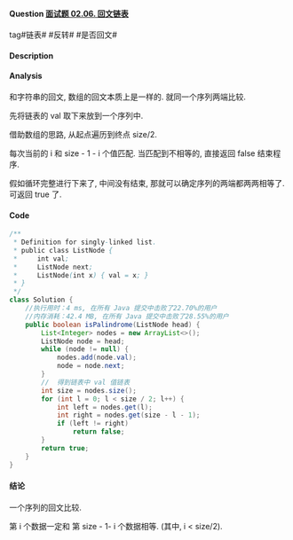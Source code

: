 #### Question [面试题 02.06. 回文链表](https://leetcode-cn.com/problems/palindrome-linked-list-lcci/)

tag#链表# #反转# #是否回文#



#### Description



#### Analysis

和字符串的回文, 数组的回文本质上是一样的. 就同一个序列两端比较.

先将链表的 val 取下来放到一个序列中. 

借助数组的思路, 从起点遍历到终点 size/2.

每次当前的 i 和 size - 1 - i 个值匹配. 当匹配到不相等的, 直接返回 false 结束程序.

假如循环完整进行下来了, 中间没有结束, 那就可以确定序列的两端都两两相等了. 可返回 true 了.



#### Code

```java
/**
 * Definition for singly-linked list.
 * public class ListNode {
 *     int val;
 *     ListNode next;
 *     ListNode(int x) { val = x; }
 * }
 */
class Solution {
    //执行用时：4 ms, 在所有 Java 提交中击败了22.70%的用户
    //内存消耗：42.4 MB, 在所有 Java 提交中击败了28.55%的用户
    public boolean isPalindrome(ListNode head) {
        List<Integer> nodes = new ArrayList<>();
        ListNode node = head;
        while (node != null) {
            nodes.add(node.val);
            node = node.next;
        }
        //  得到链表中 val 值链表
        int size = nodes.size();                
        for (int l = 0; l < size / 2; l++) {
            int left = nodes.get(l);
            int right = nodes.get(size - l - 1);
            if (left != right)
                return false;
        }
        return true;
    }
}
```





#### 结论			

一个序列的回文比较.

第 i 个数据一定和 第 size - 1- i 个数据相等. (其中, i < size/2).





